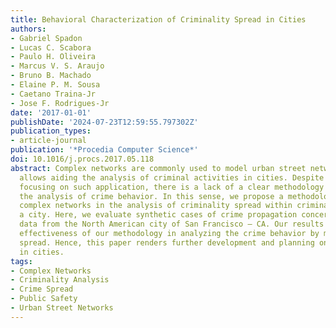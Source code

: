 ```yaml
---
title: Behavioral Characterization of Criminality Spread in Cities
authors:
- Gabriel Spadon
- Lucas C. Scabora
- Paulo H. Oliveira
- Marcus V. S. Araujo
- Bruno B. Machado
- Elaine P. M. Sousa
- Caetano Traina-Jr
- Jose F. Rodrigues-Jr
date: '2017-01-01'
publishDate: '2024-07-23T12:59:55.797302Z'
publication_types:
- article-journal
publication: '*Procedia Computer Science*'
doi: 10.1016/j.procs.2017.05.118
abstract: Complex networks are commonly used to model urban street networks, which
  allows aiding the analysis of criminal activities in cities. Despite several works
  focusing on such application, there is a lack of a clear methodology focused in
  the analysis of crime behavior. In this sense, we propose a methodology for employing
  complex networks in the analysis of criminality spread within criminal areas of
  a city. Here, we evaluate synthetic cases of crime propagation concerning real criminal
  data from the North American city of San Francisco — CA. Our results confirm the
  effectiveness of our methodology in analyzing the crime behavior by means of criminality
  spread. Hence, this paper renders further development and planning on public safety
  in cities.
tags:
- Complex Networks
- Criminality Analysis
- Crime Spread
- Public Safety
- Urban Street Networks
---
```

